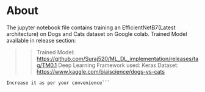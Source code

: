 # About 
The jupyter notebook file contains training an EfficientNetB7(Latest architecture) on Dogs and Cats dataset on Google colab.
Trained Model available in release section: 

>> Trained Model: https://github.com/Suraj520/ML_DL_implementation/releases/tag/TM0.1
>> Deep Learning Framework used: Keras
>> Dataset: https://www.kaggle.com/biaiscience/dogs-vs-cats


```Note: Due to RAM limitations on Google Colab, 1k image per class was used for training and testing.
Increase it as per your convenience```
